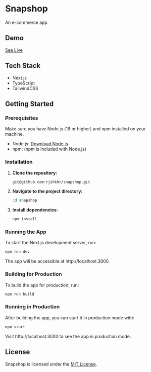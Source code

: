 # Snapshop

An e-commerce app.

## Demo

[See Live](https://snapshop-self.vercel.app/)

## Tech Stack

- Next.js
- TypeScript
- TailwindCSS

## Getting Started

### Prerequisites

Make sure you have Node.js (18 or higher) and npm installed on your machine.

- Node.js: [Download Node.js](https://nodejs.org/)
- npm: (npm is included with Node.js)

### Installation

1. **Clone the repository:**

   ```bash
   git@github.com:rjshkhr/snapshop.git
   ```

2. **Navigate to the project directory:**

   ```bash
   cd snapshop
   ```

3. **Install dependencies:**

   ```bash
   npm install
   ```

### Running the App

To start the Next.js development server, run:

   ```bash
   npm run dev
   ```

The app will be accessible at http://localhost:3000.

### Building for Production

To build the app for production, run:

   ```bash
   npm run build
   ```

### Running in Production

After building the app, you can start it in production mode with:

   ```bash
   npm start
   ```

Visit http://localhost:3000 to see the app in production mode.

## License

Snapshop is licensed under the [MIT License](https://choosealicense.com/licenses/mit/).
